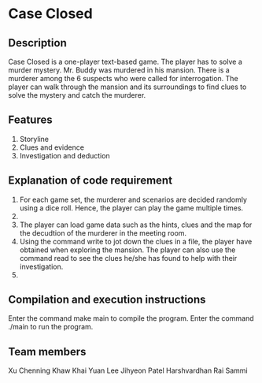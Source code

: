 # Case Closed

## Description
Case Closed is a one-player text-based game. The player has to solve a murder mystery. Mr. Buddy was murdered in his mansion. There is a murderer among the 6 suspects who were called for interrogation.  The player can walk through the mansion and its surroundings to find clues to solve the mystery and catch the murderer.

## Features
1. Storyline 
2. Clues and evidence 
3. Investigation and deduction

## Explanation of code requirement 
1. For each game set, the murderer and scenarios are decided randomly using a dice roll. Hence, the player can play the game multiple times.
2. 
3. The player can load game data such as the hints, clues and the map for the decudtion of the murderer in the meeting room. 
4. Using the command write to jot down the clues in a file, the player have obtained when exploring the mansion. The player can also use the command read to see the clues he/she has found to help with their investigation.
5. 


## Compilation and execution instructions
Enter the command make main to compile the program.
Enter the command ./main to run the program.

## Team members 
Xu Chenning
Khaw Khai Yuan
Lee Jihyeon
Patel Harshvardhan
Rai Sammi
